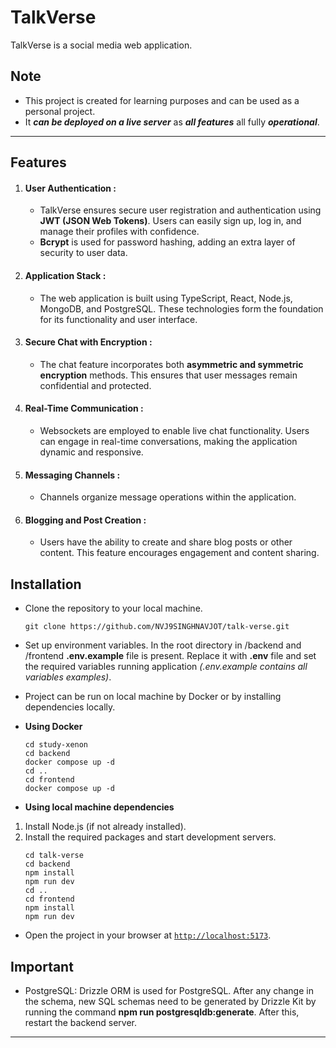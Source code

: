 # TalkVerse

TalkVerse is a social media web application.

## Note

- This project is created for learning purposes and can be used as a personal project.
- It **_can be deployed on a live server_** as **_all features_** all fully **_operational_**.

---

## Features

1. #### User Authentication :

   - TalkVerse ensures secure user registration and authentication using **JWT (JSON Web Tokens)**. Users can easily sign up, log in, and manage their profiles with confidence.
   - **Bcrypt** is used for password hashing, adding an extra layer of security to user data.

2. #### Application Stack :

   - The web application is built using TypeScript, React, Node.js, MongoDB, and PostgreSQL. These technologies form the foundation for its functionality and user interface.

3. #### Secure Chat with Encryption :

   - The chat feature incorporates both **asymmetric and symmetric encryption** methods. This ensures that user messages remain confidential and protected.

4. #### Real-Time Communication :

   - Websockets are employed to enable live chat functionality. Users can engage in real-time conversations, making the application dynamic and responsive.

5. #### Messaging Channels :

   - Channels organize message operations within the application.

6. #### Blogging and Post Creation :

   - Users have the ability to create and share blog posts or other content. This feature encourages engagement and content sharing.

## Installation

- Clone the repository to your local machine.
  ```
  git clone https://github.com/NVJ9SINGHNAVJOT/talk-verse.git
  ```
- Set up environment variables.
  In the root directory in /backend and /frontend **.env.example** file is present. Replace it with **.env** file and set the required variables running application _(.env.example contains all variables examples)_.
- Project can be run on local machine by Docker or by installing dependencies locally.
- **Using Docker**

  ```
  cd study-xenon
  cd backend
  docker compose up -d
  cd ..
  cd frontend
  docker compose up -d
  ```

- **Using local machine dependencies**

1. Install Node.js (if not already installed).
2. Install the required packages and start development servers.
   ```
   cd talk-verse
   cd backend
   npm install
   npm run dev
   cd ..
   cd frontend
   npm install
   npm run dev
   ```

- Open the project in your browser at [`http://localhost:5173`](http://localhost:5173).

## Important

- PostgreSQL: Drizzle ORM is used for PostgreSQL. After any change in the schema, new SQL schemas need to be generated by Drizzle Kit by running the command **npm run postgresqldb:generate**. After this, restart the backend server.

---
